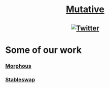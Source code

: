 <span align="center">

# [Mutative](https://mutative.co/)

[![Twitter](https://img.shields.io/badge/Twitter-black?logo=twitter&logoColor=white)](https://twitter.com/Mutative_)
---
</span>


# Some of our work

### [Morphous](https://github.com/Morphous-xyz)
### [Stableswap](https://github.com/orgs/stableswap-fi/repositories)

  
